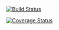 [![Build Status](https://travis-ci.org/spenserpothier/tablebot.svg?branch=master)](https://travis-ci.org/spenserpothier/tablebot)

[![Coverage Status](https://coveralls.io/repos/github/spenserpothier/tablebot/badge.svg?branch=master)](https://coveralls.io/github/spenserpothier/tablebot?branch=master)
